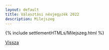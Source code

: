 ```yaml
---
layout: default
title: Választási névjegyzék 2022
description: Milejszeg
---
```


{% include settlementHTMLs/Milejszeg.html %}

[Vissza](./)